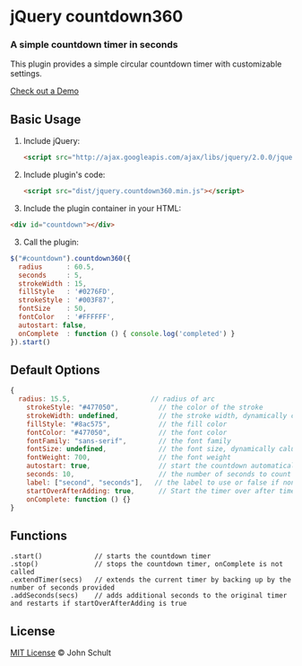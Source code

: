 # jQuery countdown360

### A simple countdown timer in seconds

This plugin provides a simple circular countdown timer with customizable settings.

[Check out a Demo](http://jsfiddle.net/johnschult/gs3WY/)

## Basic Usage

1. Include jQuery:

	```html
	<script src="http://ajax.googleapis.com/ajax/libs/jquery/2.0.0/jquery.min.js"></script>
	```

2. Include plugin's code:

	```html
	<script src="dist/jquery.countdown360.min.js"></script>
	```

3. Include the plugin container in your HTML:

  ```html
  <div id="countdown"></div>
  ```

3. Call the plugin:

  ```javascript
  $("#countdown").countdown360({
    radius      : 60.5,
    seconds     : 5,
    strokeWidth : 15,
    fillStyle   : '#0276FD',
    strokeStyle : '#003F87',
    fontSize    : 50,
    fontColor   : '#FFFFFF',
    autostart: false,
    onComplete  : function () { console.log('completed') }
  }).start()
  ```

## Default Options

```javascript
{
  radius: 15.5,                    // radius of arc
	strokeStyle: "#477050",          // the color of the stroke
	strokeWidth: undefined,          // the stroke width, dynamically calulated if omitted in options
	fillStyle: "#8ac575",            // the fill color
	fontColor: "#477050",            // the font color
	fontFamily: "sans-serif",        // the font family
	fontSize: undefined,             // the font size, dynamically calulated if omitted in options
	fontWeight: 700,                 // the font weight
	autostart: true,                 // start the countdown automatically
	seconds: 10,                     // the number of seconds to count down
	label: ["second", "seconds"],   // the label to use or false if none, first is singular form, second is plural
	startOverAfterAdding: true,      // Start the timer over after time is added with addSeconds
	onComplete: function () {}
}
```

## Functions

```
.start()             // starts the countdown timer
.stop()              // stops the countdown timer, onComplete is not called
.extendTimer(secs)   // extends the current timer by backing up by the number of seconds provided
.addSeconds(secs)    // adds additional seconds to the original timer and restarts if startOverAfterAdding is true
```

## License

[MIT License](http://johnschult.mit-license.org/) © John Schult
